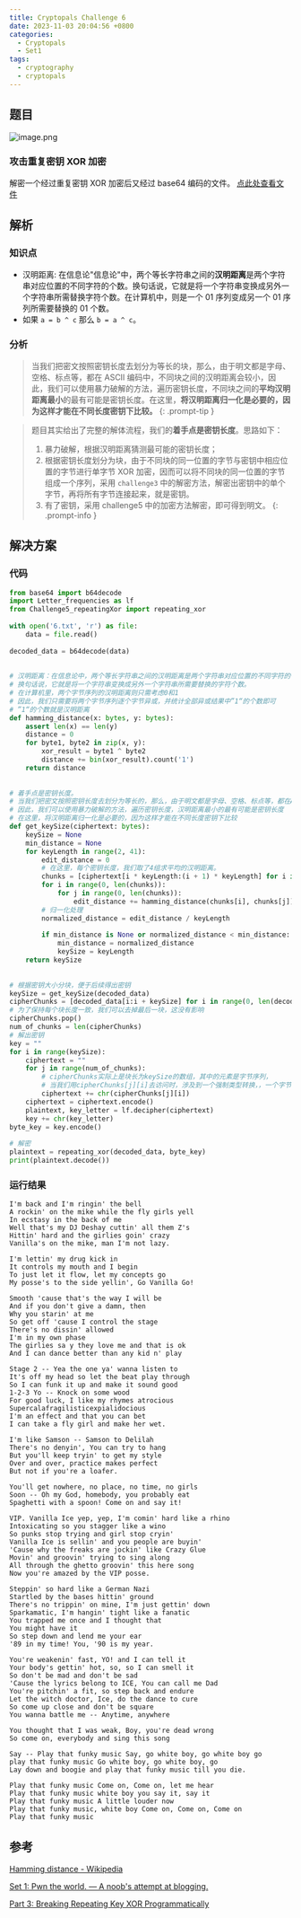 ```yaml
---
title: Cryptopals Challenge 6
date: 2023-11-03 20:04:56 +0800
categories:
  - Cryptopals
  - Set1
tags:
  - cryptography
  - cryptopals
---
```


## 题目

![image.png](https://note-for-zephyrryan.oss-cn-beijing.aliyuncs.com/obsidian_picture/202311082005159.png)

### 攻击重复密钥 XOR 加密
解密一个经过重复密钥 XOR 加密后又经过 base64 编码的文件。
[点此处查看文件](https://cryptopals.com/static/challenge-data/6.txt)
## 解析

### 知识点
- 汉明距离: 在信息论"信息论"中，两个等长字符串之间的**汉明距离**是两个字符串对应位置的不同字符的个数。换句话说，它就是将一个字符串变换成另外一个字符串所需替换字符个数。在计算机中，则是一个 01 序列变成另一个 01 序列所需要替换的 01 个数。
- 如果 `a = b ^ c` 那么 `b = a ^ c`。

### 分析

> 当我们把密文按照密钥长度去划分为等长的块，那么，由于明文都是字母、空格、标点等，都在 ASCII 编码中，不同块之间的汉明距离会较小，因此，我们可以使用暴力破解的方法，遍历密钥长度，不同块之间的**平均汉明距离最小**的最有可能是密钥长度。在这里，**将汉明距离归一化是必要的，因为这样才能在不同长度密钥下比较。**
{: .prompt-tip }

> 题目其实给出了完整的解体流程，我们的**着手点是密钥长度**。思路如下：
> 1. 暴力破解，根据汉明距离猜测最可能的密钥长度；
> 2. 根据密钥长度划分为块，由于不同块的同一位置的字节与密钥中相应位置的字节进行单字节 XOR 加密，因而可以将不同块的同一位置的字节组成一个序列，采用 `challenge3` 中的解密方法，解密出密钥中的单个字节，再将所有字节连接起来，就是密钥。
> 3. 有了密钥，采用 challenge5 中的加密方法解密，即可得到明文。
{: .prompt-info }


## 解决方案

### 代码

```python
from base64 import b64decode  
import Letter_frequencies as lf  
from Challenge5_repeatingXor import repeating_xor  
  
with open('6.txt', 'r') as file:  
    data = file.read()  
  
decoded_data = b64decode(data)  
  
  
# 汉明距离：在信息论中，两个等长字符串之间的汉明距离是两个字符串对应位置的不同字符的个数。  
# 换句话说，它就是将一个字符串变换成另外一个字符串所需要替换的字符个数。  
# 在计算机里，两个字节序列的汉明距离则只需考虑0和1  
# 因此，我们只需要将两个字节序列逐个字节异或，并统计全部异或结果中”1“的个数即可  
# ”1“的个数就是汉明距离  
def hamming_distance(x: bytes, y: bytes):  
    assert len(x) == len(y)  
    distance = 0  
    for byte1, byte2 in zip(x, y):  
        xor_result = byte1 ^ byte2  
        distance += bin(xor_result).count('1')  
    return distance  
  
  
# 着手点是密钥长度。  
# 当我们把密文按照密钥长度去划分为等长的，那么，由于明文都是字母、空格、标点等，都在ASCII编码中，他们的汉明距离会较小；  
# 因此，我们可以使用暴力破解的方法，遍历密钥长度，汉明距离最小的最有可能是密钥长度  
# 在这里，将汉明距离归一化是必要的，因为这样才能在不同长度密钥下比较  
def get_keySize(ciphertext: bytes):  
    keySize = None  
    min_distance = None  
    for keyLength in range(2, 41):  
        edit_distance = 0  
        # 在这里，每个密钥长度，我们取了4组求平均的汉明距离。  
        chunks = [ciphertext[i * keyLength:(i + 1) * keyLength] for i in range(4)]  
        for i in range(0, len(chunks)):  
            for j in range(0, len(chunks)):  
                edit_distance += hamming_distance(chunks[i], chunks[j])  
        # 归一化处理  
        normalized_distance = edit_distance / keyLength  
  
        if min_distance is None or normalized_distance < min_distance:  
            min_distance = normalized_distance  
            keySize = keyLength  
    return keySize  
  
  
# 根据密钥大小分块，便于后续得出密钥  
keySize = get_keySize(decoded_data)  
cipherChunks = [decoded_data[i:i + keySize] for i in range(0, len(decoded_data), keySize)]  
# 为了保持每个块长度一致，我们可以去掉最后一块，这没有影响  
cipherChunks.pop()  
num_of_chunks = len(cipherChunks)  
# 解出密钥  
key = ""  
for i in range(keySize):  
    ciphertext = ""  
    for j in range(num_of_chunks):  
        # cipherChunks实际上是块长为keySize的数组，其中的元素是字节序列，  
        # 当我们用cipherChunks[j][i]去访问时，涉及到一个强制类型转换，，一个字节变成了int类型的ASCII值  
        ciphertext += chr(cipherChunks[j][i])  
    ciphertext = ciphertext.encode()  
    plaintext, key_letter = lf.decipher(ciphertext)  
    key += chr(key_letter)  
byte_key = key.encode()  
  
# 解密  
plaintext = repeating_xor(decoded_data, byte_key)  
print(plaintext.decode())
```

### 运行结果

```
I'm back and I'm ringin' the bell 
A rockin' on the mike while the fly girls yell 
In ecstasy in the back of me 
Well that's my DJ Deshay cuttin' all them Z's 
Hittin' hard and the girlies goin' crazy 
Vanilla's on the mike, man I'm not lazy. 

I'm lettin' my drug kick in 
It controls my mouth and I begin 
To just let it flow, let my concepts go 
My posse's to the side yellin', Go Vanilla Go! 

Smooth 'cause that's the way I will be 
And if you don't give a damn, then 
Why you starin' at me 
So get off 'cause I control the stage 
There's no dissin' allowed 
I'm in my own phase 
The girlies sa y they love me and that is ok 
And I can dance better than any kid n' play 

Stage 2 -- Yea the one ya' wanna listen to 
It's off my head so let the beat play through 
So I can funk it up and make it sound good 
1-2-3 Yo -- Knock on some wood 
For good luck, I like my rhymes atrocious 
Supercalafragilisticexpialidocious 
I'm an effect and that you can bet 
I can take a fly girl and make her wet. 

I'm like Samson -- Samson to Delilah 
There's no denyin', You can try to hang 
But you'll keep tryin' to get my style 
Over and over, practice makes perfect 
But not if you're a loafer. 

You'll get nowhere, no place, no time, no girls 
Soon -- Oh my God, homebody, you probably eat 
Spaghetti with a spoon! Come on and say it! 

VIP. Vanilla Ice yep, yep, I'm comin' hard like a rhino 
Intoxicating so you stagger like a wino 
So punks stop trying and girl stop cryin' 
Vanilla Ice is sellin' and you people are buyin' 
'Cause why the freaks are jockin' like Crazy Glue 
Movin' and groovin' trying to sing along 
All through the ghetto groovin' this here song 
Now you're amazed by the VIP posse. 

Steppin' so hard like a German Nazi 
Startled by the bases hittin' ground 
There's no trippin' on mine, I'm just gettin' down 
Sparkamatic, I'm hangin' tight like a fanatic 
You trapped me once and I thought that 
You might have it 
So step down and lend me your ear 
'89 in my time! You, '90 is my year. 

You're weakenin' fast, YO! and I can tell it 
Your body's gettin' hot, so, so I can smell it 
So don't be mad and don't be sad 
'Cause the lyrics belong to ICE, You can call me Dad 
You're pitchin' a fit, so step back and endure 
Let the witch doctor, Ice, do the dance to cure 
So come up close and don't be square 
You wanna battle me -- Anytime, anywhere 

You thought that I was weak, Boy, you're dead wrong 
So come on, everybody and sing this song 

Say -- Play that funky music Say, go white boy, go white boy go 
play that funky music Go white boy, go white boy, go 
Lay down and boogie and play that funky music till you die. 

Play that funky music Come on, Come on, let me hear 
Play that funky music white boy you say it, say it 
Play that funky music A little louder now 
Play that funky music, white boy Come on, Come on, Come on 
Play that funky music 

```

## 参考

[Hamming distance - Wikipedia](https://en.wikipedia.org/wiki/Hamming_distance)

[Set 1: Pwn the world. — A noob's attempt at blogging.](https://hexterisk.github.io/blog/posts/2020/04/20/set-1/)

[Part 3: Breaking Repeating Key XOR Programmatically](https://carterbancroft.com/breaking-repeating-key-xor-programmatically/)
